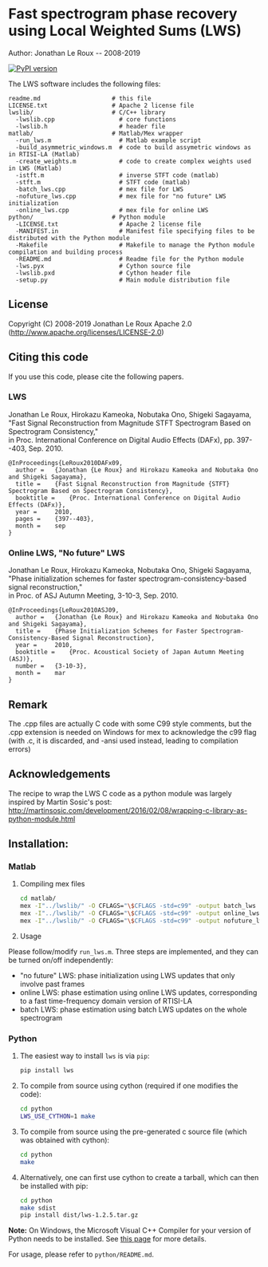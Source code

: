 Fast spectrogram phase recovery using Local Weighted Sums (LWS)
===============================================================

Author: Jonathan Le Roux -- 2008-2019

[![PyPI version](https://badge.fury.io/py/lws.svg)](https://badge.fury.io/py/lws)

The LWS software includes the following files:

    readme.md                    # this file
    LICENSE.txt                  # Apache 2 license file
    lwslib/                      # C/C++ library
      -lwslib.cpp                  # core functions
      -lwslib.h                    # header file
    matlab/                      # Matlab/Mex wrapper
      -run_lws.m                   # Matlab example script
      -build_asymmetric_windows.m  # code to build assymetric windows as in RTISI-LA (Matlab) 
      -create_weights.m            # code to create complex weights used in LWS (Matlab)
      -istft.m                     # inverse STFT code (matlab)
      -stft.m                      # STFT code (matlab)
      -batch_lws.cpp               # mex file for LWS
      -nofuture_lws.cpp            # mex file for "no future" LWS initialization
      -online_lws.cpp              # mex file for online LWS
    python/                      # Python module
      -LICENSE.txt                 # Apache 2 license file
      -MANIFEST.in                 # Manifest file specifying files to be distributed with the Python module
      -Makefile                    # Makefile to manage the Python module compilation and building process
      -README.md                   # Readme file for the Python module
      -lws.pyx                     # Cython source file
      -lwslib.pxd                  # Cython header file
      -setup.py                    # Main module distribution file

License
-------

Copyright (C) 2008-2019 Jonathan Le Roux
Apache 2.0  (http://www.apache.org/licenses/LICENSE-2.0)

Citing this code
----------------

If you use this code, please cite the following papers.

### LWS ###

Jonathan Le Roux, Hirokazu Kameoka, Nobutaka Ono, Shigeki Sagayama,  
"Fast Signal Reconstruction from Magnitude STFT Spectrogram Based on Spectrogram Consistency,"  
in Proc. International Conference on Digital Audio Effects (DAFx), pp. 397--403, Sep. 2010.

    @InProceedings{LeRoux2010DAFx09,
      author =	 {Jonathan {Le Roux} and Hirokazu Kameoka and Nobutaka Ono and Shigeki Sagayama},
      title =	 {Fast Signal Reconstruction from Magnitude {STFT} Spectrogram Based on Spectrogram Consistency},
      booktitle =	 {Proc. International Conference on Digital Audio Effects (DAFx)},
      year =	 2010,
      pages =	 {397--403},
      month =	 sep
    }


### Online LWS, "No future" LWS ###

Jonathan Le Roux, Hirokazu Kameoka, Nobutaka Ono, Shigeki Sagayama,  
"Phase initialization schemes for faster spectrogram-consistency-based signal reconstruction,"  
in Proc. of ASJ Autumn Meeting, 3-10-3, Sep. 2010.

    @InProceedings{LeRoux2010ASJ09,
      author =	 {Jonathan {Le Roux} and Hirokazu Kameoka and Nobutaka Ono and Shigeki Sagayama},
      title =	 {Phase Initialization Schemes for Faster Spectrogram-Consistency-Based Signal Reconstruction},
      year =	 2010,
      booktitle =	 {Proc. Acoustical Society of Japan Autumn Meeting (ASJ)},
      number =	 {3-10-3},
      month =	 mar
    }

Remark
------

The .cpp files are actually C code with some C99 style comments, but the .cpp extension is needed on Windows for mex to acknowledge the c99 flag (with .c, it is discarded, and -ansi used instead, leading to compilation errors)

Acknowledgements
----------------

The recipe to wrap the LWS C code as a python module was largely inspired by Martin Sosic's post: http://martinsosic.com/development/2016/02/08/wrapping-c-library-as-python-module.html

Installation:
-------------

### Matlab 

1) Compiling mex files

    ```sh
    cd matlab/
    mex -I"../lwslib/" -O CFLAGS="\$CFLAGS -std=c99" -output batch_lws ../lwslib/lwslib.cpp batch_lws.cpp
    mex -I"../lwslib/" -O CFLAGS="\$CFLAGS -std=c99" -output online_lws ../lwslib/lwslib.cpp online_lws.cpp
    mex -I"../lwslib/" -O CFLAGS="\$CFLAGS -std=c99" -output nofuture_lws ../lwslib/lwslib.cpp nofuture_lws.cpp
    ```

2) Usage

Please follow/modify `run_lws.m`.
Three steps are implemented, and they can be turned on/off independently:
  * "no future" LWS: phase initialization using LWS updates that only involve past frames
  * online LWS: phase estimation using online LWS updates, corresponding to a fast time-frequency domain version of RTISI-LA
  * batch LWS: phase estimation using batch LWS updates on the whole spectrogram

### Python

1) The easiest way to install `lws` is via `pip`:

    ```sh
    pip install lws
    ```

2) To compile from source using cython (required if one modifies the code):

    ```sh
    cd python
    LWS_USE_CYTHON=1 make
    ```

3) To compile from source using the pre-generated c source file (which was obtained with cython):

    ```sh
    cd python
    make
    ```
    
4) Alternatively, one can first use cython to create a tarball, which can then be installed with pip:

    ```sh
    cd python
    make sdist
    pip install dist/lws-1.2.5.tar.gz
    ```

**Note:** On Windows, the Microsoft Visual C++ Compiler for your version of Python needs to be installed. See [this page](https://wiki.python.org/moin/WindowsCompilers) for more details.

For usage, please refer to `python/README.md`.